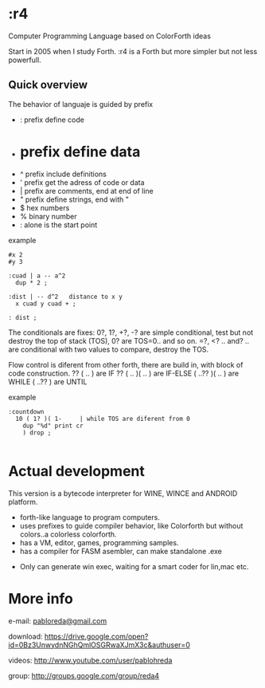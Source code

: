 # :r4 
Computer Programming Language based on ColorForth ideas

Start in 2005 when I study Forth.
:r4 is a Forth but more simpler but not less powerfull.

## Quick overview

The behavior of languaje is guided by prefix

* : prefix define code
* # prefix define data
* ^ prefix include definitions 
* ' prefix get the adress of code or data
* | prefix are comments, end at end of line
* " prefix define strings, end with "
* $ hex numbers
* % binary number
* : alone is the start point

example
```
#x 2
#y 3

:cuad | a -- a^2 
  dup * 2 ;  
  
:dist | -- d^2   distance to x y
  x cuad y cuad + ;

: dist ;
```  

The conditionals are fixes:
0?, 1?, +?, -? are simple conditional, test but not destroy the top of stack (TOS), 0? are TOS=0.. and so on.
=?, <? .. and? .. are conditional with two values to compare, destroy the TOS.

Flow control is diferent from other forth, there are build in, with block of code construction.
?? ( .. ) are IF
?? ( .. )( .. ) are IF-ELSE
( ..?? )( .. ) are WHILE
( ..?? ) are UNTIL

example
```
:countdown
  10 ( 1? )( 1-     | while TOS are diferent from 0
    dup "%d" print cr
    ) drop ;
    
```  

# Actual development

This version is a bytecode interpreter for WINE, WINCE and ANDROID platform.

* forth-like language to program computers.
* uses prefixes to guide compiler behavior, like Colorforth but without colors..a colorless colorforth.
* has a VM, editor, games, programming samples.
* has a compiler for FASM asembler, can make standalone .exe

- Only can generate win exec, waiting for a smart coder for lin,mac etc.

# More info

e-mail: pabloreda@gmail.com

download: https://drive.google.com/open?id=0Bz3UnwydnNGhQmlOSGRwaXJmX3c&authuser=0

videos: http://www.youtube.com/user/pablohreda

group: http://groups.google.com/group/reda4

